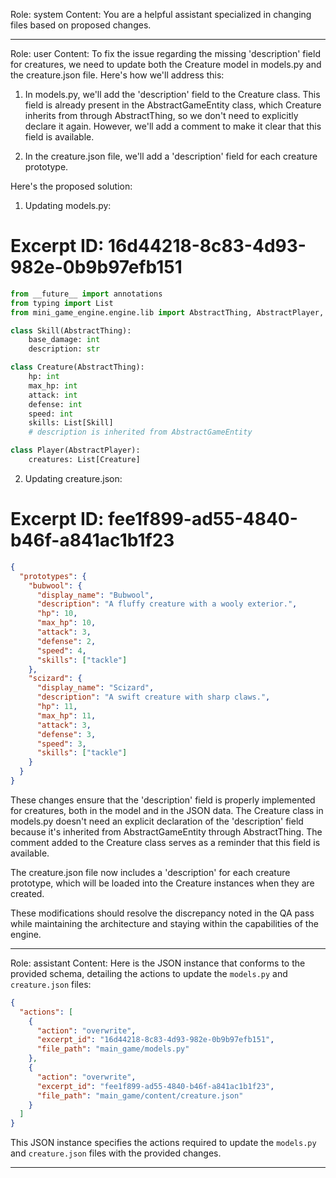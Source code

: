 Role: system
Content: You are a helpful assistant specialized in changing files based on proposed changes.
__________________
Role: user
Content: To fix the issue regarding the missing 'description' field for creatures, we need to update both the Creature model in models.py and the creature.json file. Here's how we'll address this:

1. In models.py, we'll add the 'description' field to the Creature class. This field is already present in the AbstractGameEntity class, which Creature inherits from through AbstractThing, so we don't need to explicitly declare it again. However, we'll add a comment to make it clear that this field is available.

2. In the creature.json file, we'll add a 'description' field for each creature prototype.

Here's the proposed solution:

1. Updating models.py:

# Excerpt ID: 16d44218-8c83-4d93-982e-0b9b97efb151
```python main_game/models.py
from __future__ import annotations
from typing import List
from mini_game_engine.engine.lib import AbstractThing, AbstractPlayer, Field

class Skill(AbstractThing):
    base_damage: int
    description: str

class Creature(AbstractThing):
    hp: int
    max_hp: int
    attack: int
    defense: int
    speed: int
    skills: List[Skill]
    # description is inherited from AbstractGameEntity

class Player(AbstractPlayer):
    creatures: List[Creature]
```

2. Updating creature.json:

# Excerpt ID: fee1f899-ad55-4840-b46f-a841ac1b1f23
```json main_game/content/creature.json
{
  "prototypes": {
    "bubwool": {
      "display_name": "Bubwool",
      "description": "A fluffy creature with a wooly exterior.",
      "hp": 10,
      "max_hp": 10,
      "attack": 3,
      "defense": 2,
      "speed": 4,
      "skills": ["tackle"]
    },
    "scizard": {
      "display_name": "Scizard",
      "description": "A swift creature with sharp claws.",
      "hp": 11,
      "max_hp": 11,
      "attack": 3,
      "defense": 3,
      "speed": 3,
      "skills": ["tackle"]
    }
  }
}
```

These changes ensure that the 'description' field is properly implemented for creatures, both in the model and in the JSON data. The Creature class in models.py doesn't need an explicit declaration of the 'description' field because it's inherited from AbstractGameEntity through AbstractThing. The comment added to the Creature class serves as a reminder that this field is available.

The creature.json file now includes a 'description' for each creature prototype, which will be loaded into the Creature instances when they are created.

These modifications should resolve the discrepancy noted in the QA pass while maintaining the architecture and staying within the capabilities of the engine.
__________________
Role: assistant
Content: Here is the JSON instance that conforms to the provided schema, detailing the actions to update the `models.py` and `creature.json` files:

```json
{
  "actions": [
    {
      "action": "overwrite",
      "excerpt_id": "16d44218-8c83-4d93-982e-0b9b97efb151",
      "file_path": "main_game/models.py"
    },
    {
      "action": "overwrite",
      "excerpt_id": "fee1f899-ad55-4840-b46f-a841ac1b1f23",
      "file_path": "main_game/content/creature.json"
    }
  ]
}
```

This JSON instance specifies the actions required to update the `models.py` and `creature.json` files with the provided changes.
__________________
